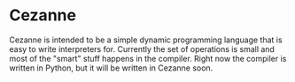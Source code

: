 Cezanne
=======

Cezanne is intended to be a simple dynamic programming language that is easy to write interpreters
for. Currently the set of operations is small and most of the "smart" stuff happens in the compiler.
Right now the compiler is written in Python, but it will be written in Cezanne soon.